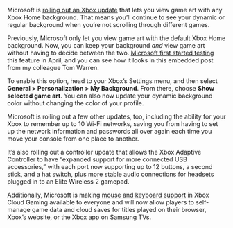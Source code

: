 Microsoft is [rolling out an Xbox update](https://news.xbox.com/en-us/2024/06/12/xbox-june-update/) that lets you view game art with any Xbox Home background. That means you’ll continue to see your dynamic or regular background when you’re not scrolling through different games.

Previously, Microsoft only let you view game art with the default Xbox Home background. Now, you can keep your background *and* view game art without having to decide between the two. [Microsoft first started testing](/2024/5/1/24146171/the-xbox-ui-is-getting-better) this feature in April, and you can see how it looks in this embedded post from my colleague Tom Warren.

To enable this option, head to your Xbox’s Settings menu, and then select **General &gt; Personalization &gt; My Background**. From there, choose **Show selected game art**. You can also now update your dynamic background color without changing the color of your profile.

Microsoft is rolling out a few other updates, too, including the ability for your Xbox to remember up to 10 Wi-Fi networks, saving you from having to set up the network information and passwords all over again each time you move your console from one place to another.

It’s also rolling out a controller update that allows the Xbox Adaptive Controller to have “expanded support for more connected USB accessories,” with each port now supporting up to 12 buttons, a second stick, and a hat switch, plus more stable audio connections for headsets plugged in to an Elite Wireless 2 gamepad.

Additionally, Microsoft is making [mouse and keyboard support](/2024/3/26/24112659/xbox-cloud-gaming-mouse-and-keyboard-support-preview) in Xbox Cloud Gaming available to everyone and will now allow players to self-manage game data and cloud saves for titles played on their browser, Xbox’s website, or the Xbox app on Samsung TVs.
